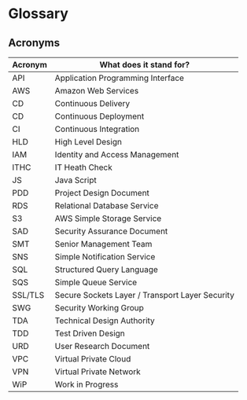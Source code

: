 # Glossary

## Acronyms

| Acronym              | What does it stand for?                         |
|----------------------|-------------------------------------------------|
| API                  | Application Programming Interface               |
| AWS                  | Amazon Web Services                             |
| CD                   | Continuous Delivery                             |
| CD                   | Continuous Deployment                           |
| CI                   | Continuous Integration                          |
| HLD                  | High Level Design                               |
| IAM                  | Identity and Access Management                  |
| ITHC                 | IT Heath Check                                  |
| JS                   | Java Script                                     |
| PDD                  | Project Design Document                         |
| RDS                  | Relational Database Service                     |
| S3                   | AWS Simple Storage Service                      |
| SAD                  | Security Assurance Document                     |
| SMT                  | Senior Management Team                          |
| SNS                  | Simple Notification Service                     |
| SQL                  | Structured Query Language                       |
| SQS                  | Simple Queue Service                            |
| SSL/TLS              | Secure Sockets Layer / Transport Layer Security |
| SWG                  | Security Working Group                          |
| TDA                  | Technical Design Authority                      |
| TDD                  | Test Driven Design                              |
| URD                  | User Research Document                          |
| VPC                  | Virtual Private Cloud                           |
| VPN                  | Virtual Private Network                         |
| WiP                  | Work in Progress                                |

